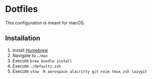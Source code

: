 # Dotfiles

This configuration is meant for macOS.

## Installation

 1. Install [Homebrew](https://brew.sh)
 2. Navigate to `./mac`
 3. Execute `brew bundle install`
 4. Execute `./defaults.zsh`
 5. Execute `stow -R aerospace alacritty git nvim tmux zsh lazygit`
